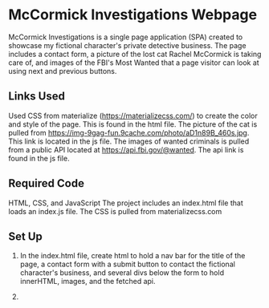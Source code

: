 # McCormick Investigations Webpage

McCormick Investigations is a single page application (SPA) created to showcase my fictional character's private detective business. The page includes a contact form, a picture of the lost cat Rachel McCormick is taking care of, and images of the FBI's Most Wanted that a page visitor can look at using next and previous buttons. 

## Links Used

Used CSS from materialize (https://materializecss.com/) to create the color and style of the page. This is found in the html file.
The picture of the cat is pulled from https://img-9gag-fun.9cache.com/photo/aD1n89B_460s.jpg. This link is located in the js file. 
The images of wanted criminals is pulled from a public API located at https://api.fbi.gov/@wanted. The api link is found in the js file.

## Required Code

HTML, CSS, and JavaScript
The project includes an index.html file that loads an index.js file. The CSS is pulled from materializecss.com 

## Set Up
1. In the index.html file, create html to hold a nav bar for the title of the page, a contact form with a submit button to contact the fictional character's business, and several divs below the form to hold innerHTML, images, and the fetched api. 

2. 
